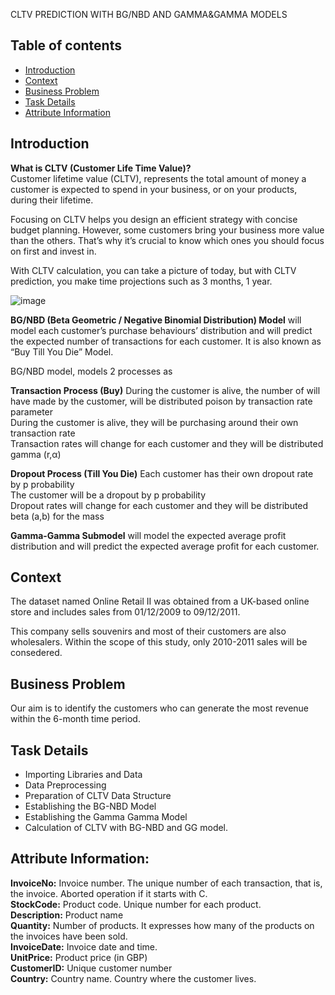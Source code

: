 
CLTV PREDICTION WITH BG/NBD AND GAMMA&GAMMA MODELS

## Table of contents
* [Introduction](#Introduction)
* [Context](#Context)
* [Business Problem](#Business_Problem)
* [Task Details](#Task_Details)
* [Attribute Information](#Attribute_Information)

## Introduction
**What is CLTV (Customer Life Time Value)?**  
Customer lifetime value (CLTV), represents the total amount of money a customer is expected to spend in your business, or on your products, during their lifetime.

Focusing on CLTV helps you design an efficient strategy with concise budget planning. However, some customers bring your business more value than the others. That’s why it’s crucial to know which ones you should focus on first and invest in.

With CLTV calculation, you can take a picture of today, but with CLTV prediction, you make time projections such as 3 months, 1 year.

![image](https://user-images.githubusercontent.com/83332641/161739393-59dac255-ea17-4723-8b18-2de051864dbc.png)


**BG/NBD (Beta Geometric / Negative Binomial Distribution) Model** will model each customer’s purchase behaviours’ distribution and will predict the expected number of transactions for each customer. It is also known as “Buy Till You Die” Model.

BG/NBD model, models 2 processes as

**Transaction Process (Buy)**
During the customer is alive, the number of will have made by the customer, will be distributed poison by transaction rate parameter  
During the customer is alive, they will be purchasing around their own transaction rate  
Transaction rates will change for each customer and they will be distributed gamma (r,α)

**Dropout Process (Till You Die)**
Each customer has their own dropout rate by p probability  
The customer will be a dropout by p probability  
Dropout rates will change for each customer and they will be distributed beta (a,b) for the mass

**Gamma-Gamma Submodel** will model the expected average profit distribution and will predict the expected average profit for each customer.

## Context

The dataset named Online Retail II was obtained from a UK-based online store and includes sales from 01/12/2009 to 09/12/2011.

This company sells souvenirs and most of their customers are also wholesalers. Within the scope of this study, only 2010-2011 sales will be consedered.

## Business Problem

Our aim is to identify the customers who can generate the most revenue within the 6-month time period.

## Task Details

* Importing Libraries and Data
* Data Preprocessing
* Preparation of CLTV Data Structure
* Establishing the BG-NBD Model
* Establishing the Gamma Gamma Model
* Calculation of CLTV with BG-NBD and GG model.

## Attribute Information:

**InvoiceNo:** Invoice number. The unique number of each transaction, that is, the invoice. Aborted operation if it starts with C.  
**StockCode:** Product code. Unique number for each product.  
**Description:** Product name  
**Quantity:** Number of products. It expresses how many of the products on the invoices have been sold.  
**InvoiceDate:** Invoice date and time.  
**UnitPrice:** Product price (in GBP)  
**CustomerID:** Unique customer number  
**Country:** Country name. Country where the customer lives.
